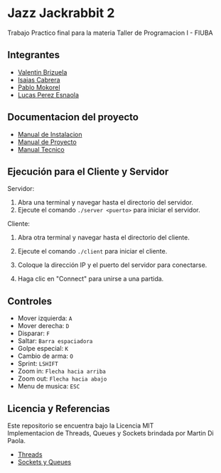 # Jazz Jackrabbit 2
Trabajo Practico final para la materia Taller de Programacion I - FIUBA

## Integrantes
* [Valentin Brizuela](https://github.com/ValentinBrizuela)
* [Isaias Cabrera](https://github.com/isaiascabreraa)
* [Pablo Mokorel](https://github.com/pablomoko)
* [Lucas Perez Esnaola](https://github.com/LucasPerezEs)

## Documentacion del proyecto
* [Manual de Instalacion](manuales/ManualDeInstalacion.txt)
* [Manual de Proyecto](manuales/ManualDeProyecto.txt)
* [Manual Tecnico](manuales/ManualTecnico.txt)

## Ejecución para el Cliente y Servidor
Servidor:
1. Abra una terminal y navegar hasta el directorio del servidor.
2. Ejecute el comando `./server <puerto>` para iniciar el servidor.

Cliente:
1. Abra otra terminal y navegar hasta el directorio del cliente.
2. Ejecute el comando `./client` para iniciar el cliente.

3. Coloque la dirección IP y el puerto del servidor para conectarse.  

4. Haga clic en "Connect" para unirse a una partida.  

## Controles
* Mover izquierda: `A`
* Mover derecha: `D`
* Disparar: `F`
* Saltar: `Barra espaciadora`
* Golpe especial: `K`
* Cambio de arma: `O`
* Sprint: `LSHIFT`
* Zoom in: `Flecha hacia arriba`
* Zoom out: `Flecha hacia abajo`
* Menu de musica: `ESC`

## Licencia y Referencias
Este repositorio se encuentra bajo la Licencia MIT  
Implementacion de Threads, Queues y Sockets brindada por Martin Di Paola.
* [Threads](https://github.com/eldipa/hands-on-threads)
* [Sockets y Queues](https://github.com/eldipa/sockets-en-cpp)
